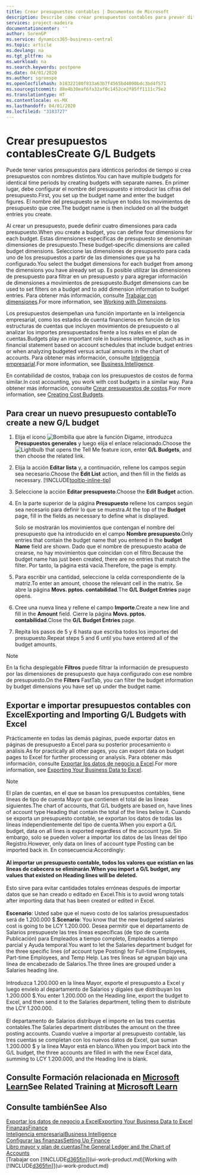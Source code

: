 ```yaml
---
title: Crear presupuestos contables | Documentos de Microsoft
description: Describe cómo crear presupuestos contables para prever diferentes actividades financieras y asignar dimensiones para fines de inteligencia empresarial.
services: project-madeira
documentationcenter: ''
author: SorenGP
ms.service: dynamics365-business-central
ms.topic: article
ms.devlang: na
ms.tgt_pltfrm: na
ms.workload: na
ms.search.keywords: postpone
ms.date: 04/01/2020
ms.author: sgroespe
ms.openlocfilehash: b18322180f833a63b7f4565bd4000bdc3bd4f571
ms.sourcegitcommit: 88e4b30eaf6fa32af0c1452ce2f85ff1111c75e2
ms.translationtype: HT
ms.contentlocale: es-MX
ms.lasthandoff: 04/01/2020
ms.locfileid: "3183727"
---
```

# <a name="create-gl-budgets"></a><span data-ttu-id="3c7e3-103">Crear presupuestos contables</span><span class="sxs-lookup"><span data-stu-id="3c7e3-103">Create G/L Budgets</span></span>
<span data-ttu-id="3c7e3-104">Puede tener varios presupuestos para idénticos periodos de tiempo si crea presupuestos con nombres distintos.</span><span class="sxs-lookup"><span data-stu-id="3c7e3-104">You can have multiple budgets for identical time periods by creating budgets with separate names.</span></span> <span data-ttu-id="3c7e3-105">En primer lugar, debe configurar el nombre del presupuesto e introducir las cifras del presupuesto.</span><span class="sxs-lookup"><span data-stu-id="3c7e3-105">First, you set up the budget name and enter the budget figures.</span></span> <span data-ttu-id="3c7e3-106">El nombre del presupuesto se incluye en todos los movimientos de presupuesto que cree.</span><span class="sxs-lookup"><span data-stu-id="3c7e3-106">The budget name is then included on all the budget entries you create.</span></span>  

<span data-ttu-id="3c7e3-107">Al crear un presupuesto, puede definir cuatro dimensiones para cada presupuesto.</span><span class="sxs-lookup"><span data-stu-id="3c7e3-107">When you create a budget, you can define four dimensions for each budget.</span></span> <span data-ttu-id="3c7e3-108">Estas dimensiones específicas de presupuesto se denominan dimensiones de presupuesto.</span><span class="sxs-lookup"><span data-stu-id="3c7e3-108">These budget-specific dimensions are called budget dimensions.</span></span> <span data-ttu-id="3c7e3-109">Seleccione las dimensiones de presupuesto para cada uno de los presupuestos a partir de las dimensiones que ya ha configurado.</span><span class="sxs-lookup"><span data-stu-id="3c7e3-109">You select the budget dimensions for each budget from among the dimensions you have already set up.</span></span> <span data-ttu-id="3c7e3-110">Es posible utilizar las dimensiones de presupuesto para filtrar en un presupuesto y para agregar información de dimensiones a movimientos de presupuesto.</span><span class="sxs-lookup"><span data-stu-id="3c7e3-110">Budget dimensions can be used to set filters on a budget and to add dimension information to budget entries.</span></span> <span data-ttu-id="3c7e3-111">Para obtener más información, consulte [Trabajar con dimensiones](finance-dimensions.md).</span><span class="sxs-lookup"><span data-stu-id="3c7e3-111">For more information, see [Working with Dimensions](finance-dimensions.md).</span></span>

<span data-ttu-id="3c7e3-112">Los presupuestos desempeñan una función importante en la inteligencia empresarial, como los estados de cuenta financieros en función de los estructuras de cuentas que incluyen movimientos de presupuesto o al analizar los importes presupuestados frente a los reales en el plan de cuentas.</span><span class="sxs-lookup"><span data-stu-id="3c7e3-112">Budgets play an important role in business intelligence, such as in financial statement based on account schedules that include budget entries or when analyzing budgeted versus actual amounts in the chart of accounts.</span></span> <span data-ttu-id="3c7e3-113">Para obtener más información, consulte [Inteligencia empresarial](bi.md).</span><span class="sxs-lookup"><span data-stu-id="3c7e3-113">For more information, see [Business Intelligence](bi.md).</span></span>

<span data-ttu-id="3c7e3-114">En contabilidad de costos, trabaja con los presupuestos de costos de forma similar.</span><span class="sxs-lookup"><span data-stu-id="3c7e3-114">In cost accounting, you work with cost budgets in a similar way.</span></span> <span data-ttu-id="3c7e3-115">Para obtener más información, consulte [Crear presupuestos de costos](finance-create-cost-budgets.md).</span><span class="sxs-lookup"><span data-stu-id="3c7e3-115">For more information, see [Creating Cost Budgets](finance-create-cost-budgets.md).</span></span>    

## <a name="to-create-a-new-gl-budget"></a><span data-ttu-id="3c7e3-116">Para crear un nuevo presupuesto contable</span><span class="sxs-lookup"><span data-stu-id="3c7e3-116">To create a new G/L budget</span></span>  
1. <span data-ttu-id="3c7e3-117">Elija el icono ![Bombilla que abre la función Dígame](media/ui-search/search_small.png "Dígame qué desea hacer"), introduzca **Presupuestos generales** y luego elija el enlace relacionado.</span><span class="sxs-lookup"><span data-stu-id="3c7e3-117">Choose the ![Lightbulb that opens the Tell Me feature](media/ui-search/search_small.png "Tell me what you want to do") icon, enter **G/L Budgets**, and then choose the related link.</span></span>  
2. <span data-ttu-id="3c7e3-118">Elija la acción **Editar lista** y, a continuación, rellene los campos según sea necesario.</span><span class="sxs-lookup"><span data-stu-id="3c7e3-118">Choose the **Edit List** action, and then fill in the fields as necessary.</span></span> [!INCLUDE[tooltip-inline-tip](includes/tooltip-inline-tip_md.md)]  
3. <span data-ttu-id="3c7e3-119">Seleccione la acción **Editar presupuesto**.</span><span class="sxs-lookup"><span data-stu-id="3c7e3-119">Choose the **Edit Budget** action.</span></span>
4. <span data-ttu-id="3c7e3-120">En la parte superior de la página **Presupuesto** rellene los campos según sea necesario para definir lo que se muestra.</span><span class="sxs-lookup"><span data-stu-id="3c7e3-120">At the top of the **Budget** page, fill in the fields as necessary to define what is displayed.</span></span>  

    <span data-ttu-id="3c7e3-121">Solo se mostrarán los movimientos que contengan el nombre del presupuesto que ha introducido en el campo **Nombre presupuesto**.</span><span class="sxs-lookup"><span data-stu-id="3c7e3-121">Only entries that contain the budget name that you entered in the **budget Name** field are shown.</span></span> <span data-ttu-id="3c7e3-122">Dado que el nombre de presupuesto acaba de crearse, no hay movimientos que coincidan con el filtro.</span><span class="sxs-lookup"><span data-stu-id="3c7e3-122">Because the budget name has just been created, there are no entries that match the filter.</span></span> <span data-ttu-id="3c7e3-123">Por tanto, la página está vacía.</span><span class="sxs-lookup"><span data-stu-id="3c7e3-123">Therefore, the page is empty.</span></span>  
5. <span data-ttu-id="3c7e3-124">Para escribir una cantidad, seleccione la celda correspondiente de la matriz.</span><span class="sxs-lookup"><span data-stu-id="3c7e3-124">To enter an amount, choose the relevant cell in the matrix.</span></span> <span data-ttu-id="3c7e3-125">Se abre la página **Movs. pptos. contabilidad**.</span><span class="sxs-lookup"><span data-stu-id="3c7e3-125">The **G/L Budget Entries** page opens.</span></span>  
6. <span data-ttu-id="3c7e3-126">Cree una nueva línea y rellene el campo **Importe**.</span><span class="sxs-lookup"><span data-stu-id="3c7e3-126">Create a new line and fill in the **Amount** field.</span></span> <span data-ttu-id="3c7e3-127">Cierre la página **Movs. pptos. contabilidad**.</span><span class="sxs-lookup"><span data-stu-id="3c7e3-127">Close the **G/L Budget Entries** page.</span></span>  
7. <span data-ttu-id="3c7e3-128">Repita los pasos de 5 y 6 hasta que escriba todos los importes del presupuesto.</span><span class="sxs-lookup"><span data-stu-id="3c7e3-128">Repeat steps 5 and 6 until you have entered all of the budget amounts.</span></span>  

> [!NOTE]  
>  <span data-ttu-id="3c7e3-129">En la ficha desplegable **Filtros** puede filtrar la información de presupuesto por las dimensiones de presupuesto que haya configurado con ese nombre de presupuesto.</span><span class="sxs-lookup"><span data-stu-id="3c7e3-129">On the **Filters** FastTab, you can filter the budget information by budget dimensions you have set up under the budget name.</span></span>

## <a name="exporting-and-importing-gl-budgets-with-excel"></a><span data-ttu-id="3c7e3-130">Exportar e importar presupuestos contables con Excel</span><span class="sxs-lookup"><span data-stu-id="3c7e3-130">Exporting and Importing G/L Budgets with Excel</span></span>
<span data-ttu-id="3c7e3-131">Prácticamente en todas las demás páginas, puede exportar datos en páginas de presupuesto a Excel para su posterior procesamiento o análisis.</span><span class="sxs-lookup"><span data-stu-id="3c7e3-131">As for practically all other pages, you can export data on budget pages to Excel for further processing or analysis.</span></span> <span data-ttu-id="3c7e3-132">Para obtener más información, consulte [Exportar los datos de negocio a Excel](about-export-data.md).</span><span class="sxs-lookup"><span data-stu-id="3c7e3-132">For more information, see [Exporting Your Business Data to Excel](about-export-data.md).</span></span>

> [!NOTE]
> <span data-ttu-id="3c7e3-133">El plan de cuentas, en el que se basan los presupuestos contables, tiene líneas de tipo de cuenta Mayor que contienen el total de las líneas siguientes.</span><span class="sxs-lookup"><span data-stu-id="3c7e3-133">The chart of accounts, that G/L budgets are based on, have lines of account type Heading that contain the total of the lines below it.</span></span> <span data-ttu-id="3c7e3-134">Cuando se exporta un presupuesto contable, se exportan los datos de todas las líneas independientemente del tipo de cuenta.</span><span class="sxs-lookup"><span data-stu-id="3c7e3-134">When you export a G/L budget, data on all lines is exported regardless of the account type.</span></span> <span data-ttu-id="3c7e3-135">Sin embargo, solo se pueden volver a importar los datos de las líneas del tipo Registro.</span><span class="sxs-lookup"><span data-stu-id="3c7e3-135">However, only data on lines of account type Posting can be imported back in.</span></span> <span data-ttu-id="3c7e3-136">En consecuencia:</span><span class="sxs-lookup"><span data-stu-id="3c7e3-136">Accordingly:</span></span> <br /><br /> <span data-ttu-id="3c7e3-137">**Al importar un presupuesto contable, todos los valores que existían en las líneas de cabecera se eliminarán.**</span><span class="sxs-lookup"><span data-stu-id="3c7e3-137">**When you import a G/L budget, any values that existed on Heading lines will be deleted.**</span></span> <br /><br /> <span data-ttu-id="3c7e3-138">Esto sirve para evitar cantidades totales erróneas después de importar datos que se han creado o editado en Excel.</span><span class="sxs-lookup"><span data-stu-id="3c7e3-138">This is to avoid wrong totals after importing data that has been created or edited in Excel.</span></span><br /><br /> <span data-ttu-id="3c7e3-139">**Escenario**: Usted sabe que el nuevo costo de los salarios presupuestados será de 1.200.000 $.</span><span class="sxs-lookup"><span data-stu-id="3c7e3-139">**Scenario**: You know that the new budgeted salaries cost is going to be LCY 1.200.000.</span></span> <span data-ttu-id="3c7e3-140">Desea permitir que el departamento de Salarios presupueste las tres líneas específicas (de tipo de cuenta Publicación) para Empleados a tiempo completo, Empleados a tiempo parcial y Ayuda temporal.</span><span class="sxs-lookup"><span data-stu-id="3c7e3-140">You want to let the Salaries department budget for the three specific lines (of account type Posting) for Full-time Employees, Part-time Employees, and Temp Help.</span></span> <span data-ttu-id="3c7e3-141">Las tres líneas se agrupan bajo una línea de encabezado de Salarios.</span><span class="sxs-lookup"><span data-stu-id="3c7e3-141">The three lines are grouped under a Salaries heading line.</span></span><br /><br /><span data-ttu-id="3c7e3-142">Introduzca 1.200.000 en la línea Mayor, exporte el presupuesto a Excel y luego envíelo al departamento de Salarios y dígales que distribuyan los 1.200.000 $.</span><span class="sxs-lookup"><span data-stu-id="3c7e3-142">You enter 1.200.000 on the Heading line, export the budget to Excel, and then send it to the Salaries department, telling them to distribute the LCY 1.200.000.</span></span><br /><br /> <span data-ttu-id="3c7e3-143">El departamento de Salarios distribuye el importe en las tres cuentas contables.</span><span class="sxs-lookup"><span data-stu-id="3c7e3-143">The Salaries department distributes the amount on the three posting accounts.</span></span> <span data-ttu-id="3c7e3-144">Cuando vuelve a importar al presupuesto contable, las tres cuentas se completan con los nuevos datos de Excel, que suman 1.200.000 $ y la línea Mayor está en blanco.</span><span class="sxs-lookup"><span data-stu-id="3c7e3-144">When you import back into the G/L budget, the three accounts are filled in with the new Excel data, summing to LCY 1.200.000, and the Heading line is blank.</span></span>

## <a name="see-related-training-at-microsoft-learn"></a><span data-ttu-id="3c7e3-145">Consulte Formación relacionada en [Microsoft Learn](/learn/modules/budgets-exchange-rates-dynamics-365-business-central/index)</span><span class="sxs-lookup"><span data-stu-id="3c7e3-145">See Related Training at [Microsoft Learn](/learn/modules/budgets-exchange-rates-dynamics-365-business-central/index)</span></span>

## <a name="see-also"></a><span data-ttu-id="3c7e3-146">Consulte también</span><span class="sxs-lookup"><span data-stu-id="3c7e3-146">See Also</span></span>
[<span data-ttu-id="3c7e3-147">Exportar los datos de negocio a Excel</span><span class="sxs-lookup"><span data-stu-id="3c7e3-147">Exporting Your Business Data to Excel</span></span>](about-export-data.md)  
[<span data-ttu-id="3c7e3-148">Finanzas</span><span class="sxs-lookup"><span data-stu-id="3c7e3-148">Finance</span></span>](finance.md)  
[<span data-ttu-id="3c7e3-149">Inteligencia empresarial</span><span class="sxs-lookup"><span data-stu-id="3c7e3-149">Business Intelligence</span></span>](bi.md)  
[<span data-ttu-id="3c7e3-150">Configurar las finanzas</span><span class="sxs-lookup"><span data-stu-id="3c7e3-150">Setting Up Finance</span></span>](finance-setup-finance.md)  
[<span data-ttu-id="3c7e3-151">Libro mayor y plan de cuentas</span><span class="sxs-lookup"><span data-stu-id="3c7e3-151">The General Ledger and the Chart of Accounts</span></span>](finance-general-ledger.md)  
<span data-ttu-id="3c7e3-152">[Trabajar con [!INCLUDE[d365fin](includes/d365fin_md.md)]](ui-work-product.md)</span><span class="sxs-lookup"><span data-stu-id="3c7e3-152">[Working with [!INCLUDE[d365fin](includes/d365fin_md.md)]](ui-work-product.md)</span></span>  
